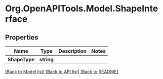 # Org.OpenAPITools.Model.ShapeInterface
## Properties

Name | Type | Description | Notes
------------ | ------------- | ------------- | -------------
**ShapeType** | **string** |  | 

[[Back to Model list]](../README.md#documentation-for-models) [[Back to API list]](../README.md#documentation-for-api-endpoints) [[Back to README]](../README.md)

